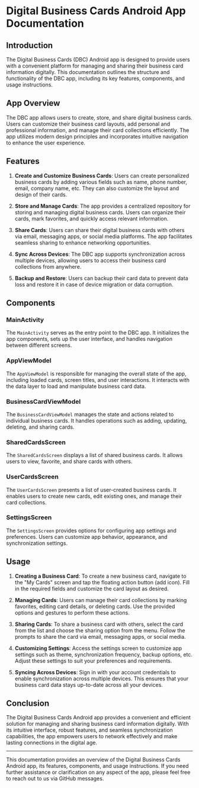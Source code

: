 # Digital Business Cards Android App Documentation

## Introduction

The Digital Business Cards (DBC) Android app is designed to provide users with a convenient platform for managing and sharing their business card information digitally. This documentation outlines the structure and functionality of the DBC app, including its key features, components, and usage instructions.

## App Overview

The DBC app allows users to create, store, and share digital business cards. Users can customize their business card layouts, add personal and professional information, and manage their card collections efficiently. The app utilizes modern design principles and incorporates intuitive navigation to enhance the user experience.

## Features

1. **Create and Customize Business Cards**: Users can create personalized business cards by adding various fields such as name, phone number, email, company name, etc. They can also customize the layout and design of their cards.

2. **Store and Manage Cards**: The app provides a centralized repository for storing and managing digital business cards. Users can organize their cards, mark favorites, and quickly access relevant information.

3. **Share Cards**: Users can share their digital business cards with others via email, messaging apps, or social media platforms. The app facilitates seamless sharing to enhance networking opportunities.

4. **Sync Across Devices**: The DBC app supports synchronization across multiple devices, allowing users to access their business card collections from anywhere.

5. **Backup and Restore**: Users can backup their card data to prevent data loss and restore it in case of device migration or data corruption.

## Components

### MainActivity

The `MainActivity` serves as the entry point to the DBC app. It initializes the app components, sets up the user interface, and handles navigation between different screens.

### AppViewModel

The `AppViewModel` is responsible for managing the overall state of the app, including loaded cards, screen titles, and user interactions. It interacts with the data layer to load and manipulate business card data.

### BusinessCardViewModel

The `BusinessCardViewModel` manages the state and actions related to individual business cards. It handles operations such as adding, updating, deleting, and sharing cards.

### SharedCardsScreen

The `SharedCardsScreen` displays a list of shared business cards. It allows users to view, favorite, and share cards with others.

### UserCardsScreen

The `UserCardsScreen` presents a list of user-created business cards. It enables users to create new cards, edit existing ones, and manage their card collections.

### SettingsScreen

The `SettingsScreen` provides options for configuring app settings and preferences. Users can customize app behavior, appearance, and synchronization settings.

## Usage

1. **Creating a Business Card**: To create a new business card, navigate to the "My Cards" screen and tap the floating action button (add icon). Fill in the required fields and customize the card layout as desired.

2. **Managing Cards**: Users can manage their card collections by marking favorites, editing card details, or deleting cards. Use the provided options and gestures to perform these actions.

3. **Sharing Cards**: To share a business card with others, select the card from the list and choose the sharing option from the menu. Follow the prompts to share the card via email, messaging apps, or social media.

4. **Customizing Settings**: Access the settings screen to customize app settings such as theme, synchronization frequency, backup options, etc. Adjust these settings to suit your preferences and requirements.

5. **Syncing Across Devices**: Sign in with your account credentials to enable synchronization across multiple devices. This ensures that your business card data stays up-to-date across all your devices.

## Conclusion

The Digital Business Cards Android app provides a convenient and efficient solution for managing and sharing business card information digitally. With its intuitive interface, robust features, and seamless synchronization capabilities, the app empowers users to network effectively and make lasting connections in the digital age.

---
This documentation provides an overview of the Digital Business Cards Android app, its features, components, and usage instructions. If you need further assistance or clarification on any aspect of the app, please feel free to reach out to us via GitHub messages.